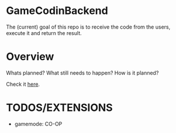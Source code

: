 # GameCodinBackend

The (current) goal of this repo is to receive the code from the users, execute it and return the result.

# Overview

Whats planned?
What still needs to happen?
How is it planned?

Check it [here](https://excalidraw.com/#json=VAclpcNvHgU1IEO3uDhSk,uvj6jSL_QFl0PyonWV3qmQ).


# TODOS/EXTENSIONS
- gamemode: CO-OP
